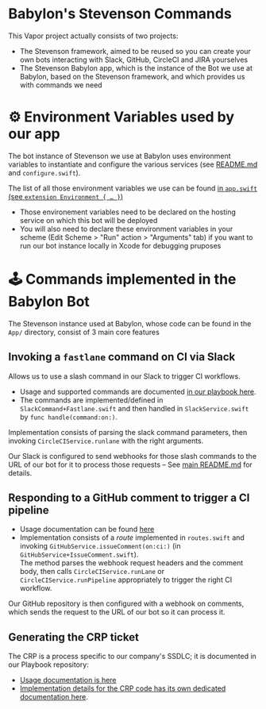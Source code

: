 # Babylon's Stevenson Commands

This Vapor project actually consists of two projects:

 * The Stevenson framework, aimed to be reused so you can create your own bots interacting with Slack, GitHub, CircleCI and JIRA yourselves
 * The Stevenson Babylon app, which is the instance of the Bot we use at Babylon, based on the Stevenson framework, and which provides us with commands we need

# ⚙️ Environment Variables used by our app

The bot instance of Stevenson we use at Babylon uses environment variables to instantiate and configure the various services (see [README.md](../README.md#supported-services) and `configure.swift`).

The list of all those environment variables we use can be found [in `app.swift` (see `extension Environment { … }`)](https://github.com/babylonhealth/Stevenson/blob/master/Sources/App/app.swift#L13-L21)

 * Those environement variables need to be declared on the hosting service on which this bot will be deployed
 * You will also need to declare these environment variables in your scheme (Edit Scheme > "Run" action > "Arguments" tab) if you want to run our bot instance locally in Xcode for debugging pruposes

# 🕹 Commands implemented in the Babylon Bot

The Stevenson instance used at Babylon, whose code can be found in the `App/` directory, consist of 3 main core features

## Invoking a `fastlane` command on CI via Slack

Allows us to use a slash command in our Slack to trigger CI workflows.

* Usage and supported commands are documented [in our playbook here](https://github.com/babylonhealth/ios-playbook/blob/master/Cookbook/Technical-Documents/SlackCIIntegration.md).
* The commands are implemented/defined in `SlackCommand+Fastlane.swift` and then handled in `SlackService.swift` by `func handle(command:on:)`.

Implementation consists of parsing the slack command parameters, then invoking `CircleCIService.runlane` with the right arguments.

Our Slack is configured to send webhooks for those slash commands to the URL of our bot for it to process those requests – See [main README.md](../README.md) for details.

## Responding to a GitHub comment to trigger a CI pipeline

* Usage documentation can be found [here](https://github.com/babylonhealth/ios-playbook/blob/master/Cookbook/Technical-Documents/SlackCIIntegration.md)
* Implementation consists of a _route_ implemented in `routes.swift` and invoking `GitHubService.issueComment(on:ci:)` (in `GitHubService+IssueComment.swift`).  
  The method parses the webhook request headers and the comment body, then calls `CircleCIService.runLane` or `CircleCIService.runPipeline` appropriately to trigger the right CI workflow.

Our GitHub repository is then configured with a webhook on comments, which sends the request to the URL of our bot so it can process it.

## Generating the CRP ticket

The CRP is a process specific to our company's SSDLC; it is documented in our Playbook repository:

* [Usage documentation is here](https://github.com/babylonhealth/ios-playbook/blob/master/Cookbook/Technical-Documents/CRP-Bot.md)
* [Implementation details for the CRP code has its own dedicated documentation here](https://github.com/babylonhealth/ios-playbook/blob/master/Cookbook/Technical-Documents/CRP-Bot-ImplementationDetails.md).
